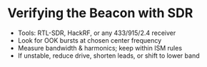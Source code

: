# Verifying the Beacon with SDR

- Tools: RTL-SDR, HackRF, or any 433/915/2.4 receiver
- Look for OOK bursts at chosen center frequency
- Measure bandwidth & harmonics; keep within ISM rules
- If unstable, reduce drive, shorten leads, or shift to lower band
